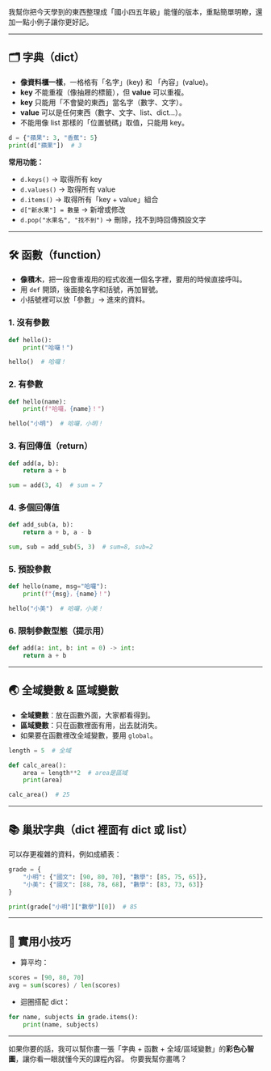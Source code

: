 我幫你把今天學到的東西整理成「國小四五年級」能懂的版本，重點簡單明瞭，還加一點小例子讓你更好記。

---

## 🗂 字典（dict）

- **像資料櫃一樣**，一格格有「名字」(key) 和 「內容」(value)。
- **key** 不能重複（像抽屜的標籤），但 **value** 可以重複。
- **key** 只能用「不會變的東西」當名字（數字、文字）。
- **value** 可以是任何東西（數字、文字、list、dict…）。
- 不能用像 list 那樣的「位置號碼」取值，只能用 key。

```python
d = {"蘋果": 3, "香蕉": 5}
print(d["蘋果"])  # 3
```

**常用功能：**

- `d.keys()` → 取得所有 key
- `d.values()` → 取得所有 value
- `d.items()` → 取得所有「key + value」組合
- `d["新水果"] = 數量` → 新增或修改
- `d.pop("水果名", "找不到")` → 刪除，找不到時回傳預設文字

---

## 🛠 函數（function）

- **像積木**，把一段會重複用的程式收進一個名字裡，要用的時候直接呼叫。
- 用 `def` 開頭，後面接名字和括號，再加冒號。
- 小括號裡可以放「參數」→ 進來的資料。

### 1. 沒有參數

```python
def hello():
    print("哈囉！")

hello()  # 哈囉！
```

### 2. 有參數

```python
def hello(name):
    print(f"哈囉，{name}！")

hello("小明")  # 哈囉，小明！
```

### 3. 有回傳值（return）

```python
def add(a, b):
    return a + b

sum = add(3, 4)  # sum = 7
```

### 4. 多個回傳值

```python
def add_sub(a, b):
    return a + b, a - b

sum, sub = add_sub(5, 3)  # sum=8, sub=2
```

### 5. 預設參數

```python
def hello(name, msg="哈囉"):
    print(f"{msg}，{name}！")

hello("小美")  # 哈囉，小美！
```

### 6. 限制參數型態（提示用）

```python
def add(a: int, b: int = 0) -> int:
    return a + b
```

---

## 🌏 全域變數 & 區域變數

- **全域變數**：放在函數外面，大家都看得到。
- **區域變數**：只在函數裡面有用，出去就消失。
- 如果要在函數裡改全域變數，要用 `global`。

```python
length = 5  # 全域

def calc_area():
    area = length**2  # area是區域
    print(area)

calc_area()  # 25
```

---

## 📚 巢狀字典（dict 裡面有 dict 或 list）

可以存更複雜的資料，例如成績表：

```python
grade = {
    "小明": {"國文": [90, 80, 70], "數學": [85, 75, 65]},
    "小美": {"國文": [88, 78, 68], "數學": [83, 73, 63]}
}

print(grade["小明"]["數學"][0])  # 85
```

---

## 🧮 實用小技巧

- 算平均：

```python
scores = [90, 80, 70]
avg = sum(scores) / len(scores)
```

- 迴圈搭配 dict：

```python
for name, subjects in grade.items():
    print(name, subjects)
```

---

如果你要的話，我可以幫你畫一張「字典 + 函數 + 全域/區域變數」的**彩色心智圖**，讓你看一眼就懂今天的課程內容。
你要我幫你畫嗎？

